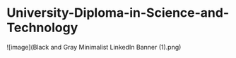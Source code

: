 # University-Diploma-in-Science-and-Technology
![image](Black and Gray Minimalist LinkedIn Banner (1).png)

